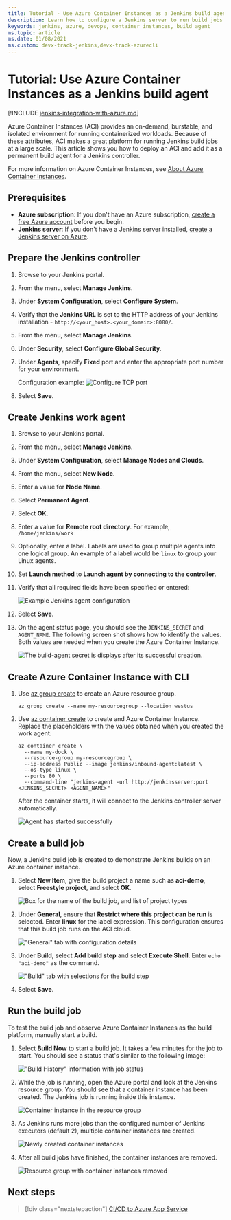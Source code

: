 ```yaml
---
title: Tutorial - Use Azure Container Instances as a Jenkins build agent
description: Learn how to configure a Jenkins server to run build jobs in Azure Container Instances
keywords: jenkins, azure, devops, container instances, build agent
ms.topic: article
ms.date: 01/08/2021
ms.custom: devx-track-jenkins,devx-track-azurecli
---
```


# Tutorial: Use Azure Container Instances as a Jenkins build agent

[!INCLUDE [jenkins-integration-with-azure.md](includes/jenkins-integration-with-azure.md)]

Azure Container Instances (ACI) provides an on-demand, burstable, and isolated environment for running containerized workloads. Because of these attributes, ACI makes a great platform for running Jenkins build jobs at a large scale. This article shows you how to deploy an ACI and add it as a permanent build agent for a Jenkins controller.

For more information on Azure Container Instances, see [About Azure Container Instances](/azure/container-instances/container-instances-overview).

## Prerequisites

- **Azure subscription**: If you don't have an Azure subscription, [create a free Azure account](https://azure.microsoft.com/free/?ref=microsoft.com&utm_source=microsoft.com&utm_medium=docs&utm_campaign=visualstudio) before you begin.
- **Jenkins server**: If you don't have a Jenkins server installed, [create a Jenkins server on Azure](./configure-on-linux-vm.md).

## Prepare the Jenkins controller

1. Browse to your Jenkins portal.

1. From the menu, select **Manage Jenkins**.

1. Under **System Configuration**, select **Configure System**.

1. Verify that the **Jenkins URL** is set to the HTTP address of your Jenkins installation - `http://<your_host>.<your_domain>:8080/`.

1. From the menu, select **Manage Jenkins**.

1. Under **Security**, select **Configure Global Security**.

1. Under **Agents**, specify **Fixed** port and enter the appropriate port number for your environment.

    Configuration example:
    ![Configure TCP port](./media/azure-container-instances-as-jenkins-build-agent/agent-port.png)

1. Select **Save**.

## Create Jenkins work agent

1. Browse to your Jenkins portal.

1. From the menu, select **Manage Jenkins**.

1. Under **System Configuration**, select **Manage Nodes and Clouds**.

1. From the menu, select **New Node**.

1. Enter a value for **Node Name**.

1. Select **Permanent Agent**.

1. Select **OK**.

1. Enter a value for **Remote root directory**. For example, `/home/jenkins/work`

1. Optionally, enter a label. Labels are used to group multiple agents into one logical group. An example of a label would be `linux` to group your Linux agents.

1. Set **Launch method** to **Launch agent by connecting to the controller**.

1. Verify that all required fields have been specified or entered:

    ![Example Jenkins agent configuration](./media/azure-container-instances-as-jenkins-build-agent/agent-config.png)

1. Select **Save**.

1. On the agent status page, you should see the `JENKINS_SECRET` and `AGENT_NAME`. The following screen shot shows how to identify the values. Both values are needed when you create the Azure Container Instance.

    ![The build-agent secret is displays after its successful creation.](./media/azure-container-instances-as-jenkins-build-agent/jenkins-secret.png)

## Create Azure Container Instance with CLI

1. Use [az group create](/cli/azure/group?#az_group_create) to create an Azure resource group.

      ```azurecli
      az group create --name my-resourcegroup --location westus
      ```

1. Use [az container create](https://docs.microsoft.com/cli/azure/container#az_container_create) to create and Azure Container Instance. Replace the placeholders with the values obtained when you created the work agent.

    ```azurecli
    az container create \
      --name my-dock \
      --resource-group my-resourcegroup \
      --ip-address Public --image jenkins/inbound-agent:latest \
      --os-type linux \
      --ports 80 \
      --command-line "jenkins-agent -url http://jenkinsserver:port <JENKINS_SECRET> <AGENT_NAME>"
    ```

    After the container starts, it will connect to the Jenkins controller server automatically.

    ![Agent has started successfully](./media/azure-container-instances-as-jenkins-build-agent/agent-start.png)

## Create a build job

Now, a Jenkins build job is created to demonstrate Jenkins builds on an Azure container instance.

1. Select **New Item**, give the build project a name such as **aci-demo**, select **Freestyle project**, and select **OK**.

   ![Box for the name of the build job, and list of project types](./media/azure-container-instances-as-jenkins-build-agent/jenkins-new-job.png)

2. Under **General**, ensure that **Restrict where this project can be run** is selected. Enter **linux** for the label expression. This configuration ensures that this build job runs on the ACI cloud.

   !["General" tab with configuration details](./media/azure-container-instances-as-jenkins-build-agent/jenkins-job-01.png)

3. Under **Build**, select **Add build step** and select **Execute Shell**. Enter `echo "aci-demo"` as the command.

   !["Build" tab with selections for the build step](./media/azure-container-instances-as-jenkins-build-agent/jenkins-job-02.png)

5. Select **Save**.

## Run the build job

To test the build job and observe Azure Container Instances as the build platform, manually start a build.

1. Select **Build Now** to start a build job. It takes a few minutes for the job to start. You should see a status that's similar to the following image:

   !["Build History" information with job status](./media/azure-container-instances-as-jenkins-build-agent/jenkins-job-status.png)

2. While the job is running, open the Azure portal and look at the Jenkins resource group. You should see that a container instance has been created. The Jenkins job is running inside this instance.

   ![Container instance in the resource group](./media/azure-container-instances-as-jenkins-build-agent/jenkins-aci.png)

3. As Jenkins runs more jobs than the configured number of Jenkins executors (default 2), multiple container instances are created.

   ![Newly created container instances](./media/azure-container-instances-as-jenkins-build-agent/jenkins-aci-multi.png)

4. After all build jobs have finished, the container instances are removed.

   ![Resource group with container instances removed](./media/azure-container-instances-as-jenkins-build-agent/jenkins-aci-none.png)

## Next steps

> [!div class="nextstepaction"]
> [CI/CD to Azure App Service](/azure/jenkins/tutorial-jenkins-deploy-web-app-azure-app-service)